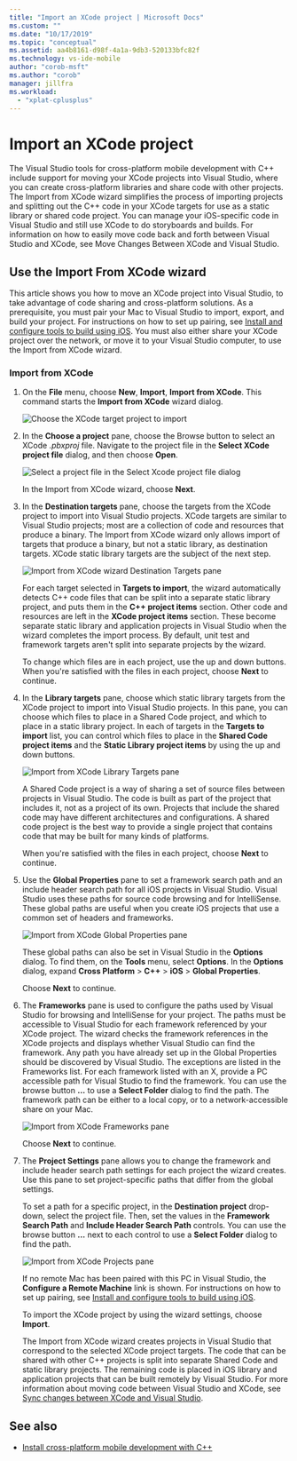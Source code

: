```yaml
---
title: "Import an XCode project | Microsoft Docs"
ms.custom: ""
ms.date: "10/17/2019"
ms.topic: "conceptual"
ms.assetid: aa4b8161-d98f-4a1a-9db3-520133bfc82f
ms.technology: vs-ide-mobile
author: "corob-msft"
ms.author: "corob"
manager: jillfra
ms.workload:
  - "xplat-cplusplus"
---
```

# Import an XCode project

The Visual Studio tools for cross-platform mobile development with C++ include support for moving your XCode projects into Visual Studio, where you can create cross-platform libraries and share code with other projects. The Import from XCode wizard simplifies the process of importing projects and splitting out the C++ code in your XCode targets for use as a static library or shared code project. You can manage your iOS-specific code in Visual Studio and still use XCode to do storyboards and builds. For information on how to easily move code back and forth between Visual Studio and XCode, see Move Changes Between XCode and Visual Studio.

## Use the Import From XCode wizard

This article shows you how to move an XCode project into Visual Studio, to take advantage of code sharing and cross-platform solutions. As a prerequisite, you must pair your Mac to Visual Studio to import, export, and build your project. For instructions on how to set up pairing, see [Install and configure tools to build using iOS](../cross-platform/install-and-configure-tools-to-build-using-ios.md). You must also either share your XCode project over the network, or move it to your Visual Studio computer, to use the Import from XCode wizard.

### Import from XCode

1. On the **File** menu, choose **New**, **Import**, **Import from XCode**. This command starts the **Import from XCode** wizard dialog.

   ![Choose the XCode target project to import](../cross-platform/media/cppmdd_u2_importxcode_choose.PNG "CPPMDD_U2_ImportXCode_Choose")

1. In the **Choose a project** pane, choose the Browse button to select an XCode *.pbxproj* file. Navigate to the project file in the **Select XCode project file** dialog, and then choose **Open**.

   ![Select a project file in the Select Xcode project file dialog](../cross-platform/media/cppmdd_u2_importxcode_browse.PNG "CPPMDD_U2_ImportXCode_Browse")

   In the Import from XCode wizard, choose **Next**.

1. In the **Destination targets** pane, choose the targets from the XCode project to import into Visual Studio projects. XCode targets are similar to Visual Studio projects; most are a collection of code and resources that produce a binary. The Import from XCode wizard only allows import of targets that produce a binary, but not a static library, as destination targets. XCode static library targets are the subject of the next step.

   ![Import from XCode wizard Destination Targets pane](../cross-platform/media/cppmdd_u2_importxcode_destination.jpg "CPPMDD_U2_ImportXCode_Destination")

   For each target selected in **Targets to import**, the wizard automatically detects C++ code files that can be split into a separate static library project, and puts them in the **C++ project items** section. Other code and resources are left in the **XCode project items** section. These become separate static library and application projects in Visual Studio when the wizard completes the import process. By default, unit test and framework targets aren't split into separate projects by the wizard.

   To change which files are in each project, use the up and down buttons. When you're satisfied with the files in each project, choose **Next** to continue.

1. In the **Library targets** pane, choose which static library targets from the XCode project to import into Visual Studio projects. In this pane, you can choose which files to place in a Shared Code project, and which to place in a static library project. In each of targets in the **Targets to import** list, you can control which files to place in the **Shared Code project items** and the **Static Library project items** by using the up and down buttons.

   ![Import from XCode Library Targets pane](../cross-platform/media/cppmdd_u2_importxcode_library.jpg "CPPMDD_U2_ImportXCode_Library")

   A Shared Code project is a way of sharing a set of source files between projects in Visual Studio. The code is built as part of the project that includes it, not as a project of its own. Projects that include the shared code may have different architectures and configurations. A shared code project is the best way to provide a single project that contains code that may be built for many kinds of platforms.

   When you're satisfied with the files in each project, choose **Next** to continue.

1. Use the **Global Properties** pane to set a framework search path and an include header search path for all iOS projects in Visual Studio. Visual Studio uses these paths for source code browsing and for IntelliSense. These global paths are useful when you create iOS projects that use a common set of headers and frameworks.

   ![Import from XCode Global Properties pane](../cross-platform/media/cppmdd_u2_importxcode_global.jpg "CPPMDD_U2_ImportXCode_Global")

   These global paths can also be set in Visual Studio in the **Options** dialog. To find them, on the **Tools** menu, select **Options**. In the **Options** dialog, expand **Cross Platform** > **C++** > **iOS** > **Global Properties**.

   Choose **Next** to continue.

1. The **Frameworks** pane is used to configure the paths used by Visual Studio for browsing and IntelliSense for your project. The paths must be accessible to Visual Studio for each framework referenced by your XCode project. The wizard checks the framework references in the XCode projects and displays whether Visual Studio can find the framework. Any path you have already set up in the Global Properties should be discovered by Visual Studio. The exceptions are listed in the Frameworks list. For each framework listed with an X, provide a PC accessible path for Visual Studio to find the framework. You can use the browse button **...** to use a **Select Folder** dialog to find the path. The framework path can be either to a local copy, or to a network-accessible share on your Mac.

   ![Import from XCode Frameworks pane](../cross-platform/media/cppmdd_u2_importxcode_frameworks.jpg "CPPMDD_U2_ImportXCode_Frameworks")

   Choose **Next** to continue.

1. The **Project Settings** pane allows you to change the framework and include header search path settings for each project the wizard creates. Use this pane to set project-specific paths that differ from the global settings.

   To set a path for a specific project, in the **Destination project** drop-down, select the project file. Then, set the values in the **Framework Search Path** and **Include Header Search Path** controls. You can use the browse button **...** next to each control to use a **Select Folder** dialog to find the path.

   ![Import from XCode Projects pane](../cross-platform/media/cppmdd_u2_importxcode_projects.jpg "CPPMDD_U2_ImportXCode_Projects")

   If no remote Mac has been paired with this PC in Visual Studio, the **Configure a Remote Machine** link is shown. For instructions on how to set up pairing, see [Install and configure tools to build using iOS](../cross-platform/install-and-configure-tools-to-build-using-ios.md).

   To import the XCode project by using the wizard settings, choose **Import**.

   The Import from XCode wizard creates projects in Visual Studio that correspond to the selected XCode project targets. The code that can be shared with other C++ projects is split into separate Shared Code and static library projects. The remaining code is placed in iOS library and application projects that can be built remotely by Visual Studio. For more information about moving code between Visual Studio and XCode, see [Sync changes between XCode and Visual Studio](../cross-platform/sync-changes-between-xcode-and-visual-studio.md).

## See also

- [Install cross-platform mobile development with C++](../cross-platform/install-visual-cpp-for-cross-platform-mobile-development.md)
